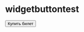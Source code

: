 # widgetbuttontest

<html>
  <head>
    <meta charset="utf-8">
    <style type="text/css">
  </style>
  </head>
  <body>
   <button type="button" class="tc-background-yellow" data-tc-event="623b9de3e2c2b7234a9f72cf" data-tc-token="eyJhbGciOiJIUzI1NiIsImlzcyI6InN0YWdlLmZyZWV0Yy5uZXQiLCJ0eXAiOiJKV1QifQ.eyJwIjoiNjIzYjlkNTc0MjlmMWVjNzk3ZjZlNzI1In0.lb2ddP0gJZnDxmx3Nug7KoWc3-HbOpw-M3K2ayq57o0">Купить билет</button>
  <script>window.ticketscloud_url='https://stage.freetc.net';</script>
  <script src="https://stage.freetc.net/static/scripts/widget/tcwidget.js">
  </script>  </body>
</html>
